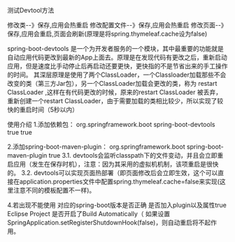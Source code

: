 测试Devtool方法

修改类--》保存,应用会热重启
修改配置文件--》保存,应用会热重启
修改页面--》保存,应用会重启,页面会刷新(原理是将spring.thymeleaf.cache设为false)

spring-boot-devtools 是一个为开发者服务的一个模块，其中最重要的功能就是自动应用代码更改到最新的App上面去。原理是在发现代码有更改之后，重新启动应用，但是速度比手动停止后再启动还要更快，更快指的不是节省出来的手工操作的时间。
其深层原理是使用了两个ClassLoader，一个Classloader加载那些不会改变的类（第三方Jar包），另一个ClassLoader加载会更改的类，称为  restart ClassLoader
,这样在有代码更改的时候，原来的restart ClassLoader 被丢弃，重新创建一个restart ClassLoader，由于需要加载的类相比较少，所以实现了较快的重启时间（5秒以内）

使用介绍
1.添加依赖包： 
<dependency>
            <groupId>org.springframework.boot</groupId>
            <artifactId>spring-boot-devtools</artifactId>
            <optional>true</optional>
           <scope>true</scope>
</dependency>

2.添加spring-boot-maven-plugin：
<build>
		<plugins>
		    <plugin>
	            <groupId>org.springframework.boot</groupId>
	            <artifactId>spring-boot-maven-plugin</artifactId>
	            <configuration>
	          		<!--fork :  如果没有该项配置，肯呢个devtools不会起作用，即应用不会restart -->
	                <fork>true</fork>
	            </configuration>
	        </plugin>
		</plugins>
   </build>
3.1. devtools会监听classpath下的文件变动，并且会立即重启应用（发生在保存时机），注意：因为其采用的虚拟机机制，该项重启是很快的。
3.2. devtools可以实现页面热部署（即页面修改后会立即生效，这个可以直接在application.properties文件中配置spring.thymeleaf.cache=false来实现(这里注意不同的模板配置不一样)。

4.若出现不能使用
对应的spring-boot版本是否正确
是否加入plugin以及属性<fork>true</fork>
Eclipse Project 是否开启了Build Automatically（
如果设置SpringApplication.setRegisterShutdownHook(false)，则自动重启将不起作用。


